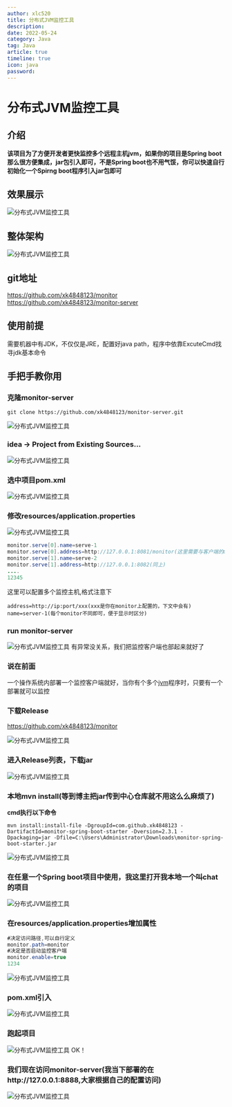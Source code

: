 ```yaml
---
author: xlc520
title: 分布式JVM监控工具
description: 
date: 2022-05-24
category: Java
tag: Java
article: true
timeline: true
icon: java
password: 
---
```


# 分布式JVM监控工具

## 介绍

**该项目为了方便开发者更快监控多个远程主机jvm，如果你的项目是Spring boot那么很方便集成，jar包引入即可，不是Spring boot也不用气馁，你可以快速自行初始化一个Spirng boot程序引入jar包即可**

## 效果展示

![分布式JVM监控工具](https://static.xlc520.ml/blogImage/t_70-16533795511054.png)

## 整体架构

![分布式JVM监控工具](https://static.xlc520.ml/blogImage/t_70-16533795511055.png)

## git地址

https://github.com/xk4848123/monitor
https://github.com/xk4848123/monitor-server

## 使用前提

需要机器中有JDK，不仅仅是JRE，配置好java path，程序中依靠ExcuteCmd找寻jdk基本命令

## 手把手教你用

### 克隆monitor-server

```shell
git clone https://github.com/xk4848123/monitor-server.git
```



![分布式JVM监控工具](https://static.xlc520.ml/blogImage/t_70-16533795511051.png)

### idea -> Project from Existing Sources…

![分布式JVM监控工具](https://static.xlc520.ml/blogImage/t_70-16533795511052.png)

### 选中项目pom.xml

![分布式JVM监控工具](https://static.xlc520.ml/blogImage/t_70-16533795511053.png)

### 修改resources/application.properties

![分布式JVM监控工具](https://static.xlc520.ml/blogImage/t_70-16533795511064.png)

```java
monitor.serve[0].name=serve-1
monitor.serve[0].address=http://127.0.0.1:8081/monitor(这里需要与客户端的monitor.path对应)
monitor.serve[1].name=serve-2
monitor.serve[1].address=http://127.0.0.1:8082(同上)
....
12345
```

这里可以配置多个监控主机,格式注意下

```
address=http://ip:port/xxx(xxx是你在monitor上配置的，下文中会有)
name=server-1(每个monitor不同即可，便于显示时区分)
```

### run monitor-server

![分布式JVM监控工具](https://static.xlc520.ml/blogImage/t_70-16533795511065.png)
有异常没关系，我们把监控客户端也部起来就好了

### 说在前面

一个操作系统内部署一个监控客户端就好，当你有个多个[jvm](https://so.csdn.net/so/search?q=jvm&spm=1001.2101.3001.7020)程序时，只要有一个部署就可以监控

### 下载Release

https://github.com/xk4848123/monitor

![分布式JVM监控工具](https://static.xlc520.ml/blogImage/t_70-16533795511066.png)

### 进入Release列表，下载jar

![分布式JVM监控工具](https://static.xlc520.ml/blogImage/t_70-16533795511067.png)

### 本地mvn install(等到博主把jar传到中心仓库就不用这么么麻烦了)

**cmd执行以下命令**

```shell
mvn install:install-file -DgroupId=com.github.xk4848123 -DartifactId=monitor-spring-boot-starter -Dversion=2.3.1 -Dpackaging=jar -Dfile=C:\Users\Administrator\Downloads\monitor-spring-boot-starter.jar
```

![分布式JVM监控工具](https://static.xlc520.ml/blogImage/t_70-16533795511068.png)

### 在任意一个Spring boot项目中使用，我这里打开我本地一个叫chat的项目

![分布式JVM监控工具](https://static.xlc520.ml/blogImage/t_70-16533795511069.png)

### 在resources/application.properties增加属性

```java
#决定访问路径,可以自行定义
monitor.path=monitor
#决定是否启动监控客户端
monitor.enable=true
1234
```

![分布式JVM监控工具](https://static.xlc520.ml/blogImage/t_70-165337955110610.png)

### pom.xml引入

![分布式JVM监控工具](https://static.xlc520.ml/blogImage/t_70-165337955110611.png)

### 跑起项目

![分布式JVM监控工具](https://static.xlc520.ml/blogImage/t_70-165337955110612.png)
OK！

### 我们现在访问monitor-server(我当下部署的在http://127.0.0.1:8888,大家根据自己的配置访问)

![分布式JVM监控工具](https://static.xlc520.ml/blogImage/t_70-165337955110613.png)